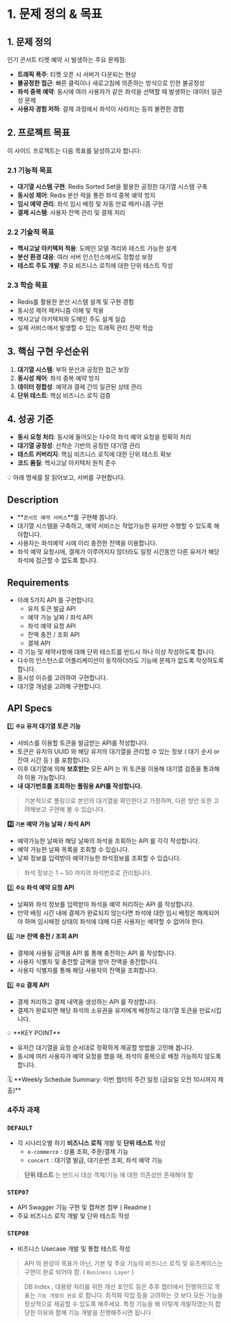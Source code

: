 # 1. 문제 정의 & 목표

## 1. 문제 정의

인기 콘서트 티켓 예약 시 발생하는 주요 문제점:

- **트래픽 폭주**: 티켓 오픈 시 서버가 다운되는 현상
- **불공정한 접근**: 빠른 클릭이나 새로고침에 의존하는 방식으로 인한 불공정성
- **좌석 중복 예약**: 동시에 여러 사용자가 같은 좌석을 선택할 때 발생하는 데이터 일관성 문제
- **사용자 경험 저하**: 결제 과정에서 좌석이 사라지는 등의 불편한 경험

## 2. 프로젝트 목표

이 사이드 프로젝트는 다음 목표를 달성하고자 합니다:

### 2.1 기능적 목표

- **대기열 시스템 구현**: Redis Sorted Set을 활용한 공정한 대기열 시스템 구축
- **동시성 제어**: Redis 분산 락을 통한 좌석 중복 예약 방지
- **임시 예약 관리**: 좌석 임시 배정 및 자동 만료 메커니즘 구현
- **결제 시스템**: 사용자 잔액 관리 및 결제 처리

### 2.2 기술적 목표

- **헥사고날 아키텍처 적용**: 도메인 모델 격리와 테스트 가능한 설계
- **분산 환경 대응**: 여러 서버 인스턴스에서도 정합성 보장
- **테스트 주도 개발**: 주요 비즈니스 로직에 대한 단위 테스트 작성

### 2.3 학습 목표

- Redis를 활용한 분산 시스템 설계 및 구현 경험
- 동시성 제어 메커니즘 이해 및 적용
- 헥사고날 아키텍처와 도메인 주도 설계 실습
- 실제 서비스에서 발생할 수 있는 트래픽 관리 전략 학습

## 3. 핵심 구현 우선순위

1. **대기열 시스템**: 부하 분산과 공정한 접근 보장
2. **동시성 제어**: 좌석 중복 예약 방지
3. **데이터 정합성**: 예약과 결제 간의 일관된 상태 관리
4. **단위 테스트**: 핵심 비즈니스 로직 검증

## 4. 성공 기준

- **동시 요청 처리**: 동시에 들어오는 다수의 좌석 예약 요청을 정확히 처리
- **대기열 공정성**: 선착순 기반의 공정한 대기열 관리
- **테스트 커버리지**: 핵심 비즈니스 로직에 대한 단위 테스트 확보
- **코드 품질**: 헥사고날 아키텍처 원칙 준수

<aside>
💡 아래 명세를 잘 읽어보고, 서버를 구현합니다.

</aside>

## Description

- **`콘서트 예약 서비스`**를 구현해 봅니다.
- 대기열 시스템을 구축하고, 예약 서비스는 작업가능한 유저만 수행할 수 있도록 해야합니다.
- 사용자는 좌석예약 시에 미리 충전한 잔액을 이용합니다.
- 좌석 예약 요청시에, 결제가 이루어지지 않더라도 일정 시간동안 다른 유저가 해당 좌석에 접근할 수 없도록 합니다.

## Requirements

- 아래 5가지 API 를 구현합니다.
    - 유저 토큰 발급 API
    - 예약 가능 날짜 / 좌석 API
    - 좌석 예약 요청 API
    - 잔액 충전 / 조회 API
    - 결제 API
- 각 기능 및 제약사항에 대해 단위 테스트를 반드시 하나 이상 작성하도록 합니다.
- 다수의 인스턴스로 어플리케이션이 동작하더라도 기능에 문제가 없도록 작성하도록 합니다.
- 동시성 이슈를 고려하여 구현합니다.
- 대기열 개념을 고려해 구현합니다.

## API Specs

1️⃣ **`주요` 유저 대기열 토큰 기능**

- 서비스를 이용할 토큰을 발급받는 API를 작성합니다.
- 토큰은 유저의 UUID 와 해당 유저의 대기열을 관리할 수 있는 정보 ( 대기 순서 or 잔여 시간 등 ) 를 포함합니다.
- 이후 대기열에 의해 **보호받는** 모든 API 는 위 토큰을 이용해 대기열 검증을 통과해야 이용 가능합니다.
- **내 대기번호를 조회하는 폴링용 API를 작성합니다.**

> 기본적으로 폴링으로 본인의 대기열을 확인한다고 가정하며, 다른 방안 또한 고려해보고 구현해 볼 수 있습니다.
>

**2️⃣ `기본` 예약 가능 날짜 / 좌석 API**

- 예약가능한 날짜와 해당 날짜의 좌석을 조회하는 API 를 각각 작성합니다.
- 예약 가능한 날짜 목록을 조회할 수 있습니다.
- 날짜 정보를 입력받아 예약가능한 좌석정보를 조회할 수 있습니다.

> 좌석 정보는 1 ~ 50 까지의 좌석번호로 관리됩니다.
>

3️⃣ **`주요` 좌석 예약 요청 API**

- 날짜와 좌석 정보를 입력받아 좌석을 예약 처리하는 API 를 작성합니다.
- 만약 배정 시간 내에 결제가 완료되지 않는다면 좌석에 대한 임시 배정은 해제되어야 하며 임시배정 상태의 좌석에 대해 다른 사용자는 예약할 수 없어야 한다.

4️⃣ **`기본`**  **잔액 충전 / 조회 API**

- 결제에 사용될 금액을 API 를 통해 충전하는 API 를 작성합니다.
- 사용자 식별자 및 충전할 금액을 받아 잔액을 충전합니다.
- 사용자 식별자를 통해 해당 사용자의 잔액을 조회합니다.

5️⃣ **`주요` 결제 API**

- 결제 처리하고 결제 내역을 생성하는 API 를 작성합니다.
- 결제가 완료되면 해당 좌석의 소유권을 유저에게 배정하고 대기열 토큰을 만료시킵니다.

<aside>
💡 **KEY POINT**

</aside>

- 유저간 대기열을 요청 순서대로 정확하게 제공할 방법을 고민해 봅니다.
- 동시에 여러 사용자가 예약 요청을 했을 때, 좌석이 중복으로 배정 가능하지 않도록 합니다.

<aside>
🗓️ **Weekly Schedule Summary: 이번 챕터의 주간 일정 (금요일 오전 10시까지 제출)**

</aside>

### 4주차 과제

### **`DEFAULT`**

- 각 시나리오별 하기 **비즈니스 로직** 개발 및 **단위 테스트** 작성
    - `e-commerce` : 상품 조회, 주문/결제 기능
    - `concert` : 대기열 발급, 대기순번 조회, 좌석 예약 기능

> **단위 테스트** 는 반드시 대상 객체/기능 에 대한 의존성만 존재해야 함
>

### **`STEP07`**

- API Swagger 기능 구현 및 캡쳐본 첨부 ( Readme )
- 주요 비즈니스 로직 개발 및 단위 테스트 작성

### **`STEP08`**

- 비즈니스 Usecase 개발 및 통합 테스트 작성

> API 의 완성이 목표가 아닌, 기본 및 주요 기능의 비즈니스 로직 및 유즈케이스는 구현이 완료 되어야 함. ( `Business Layer` )
>

> DB Index , 대용량 처리를 위한 개선 포인트 등은 추후 챕터에서 진행하므로 목표는 `기능 개발의 완료` 로 합니다. 최적화 작업 등을 고려하는 것 보다 모든 기능을 정상적으로 제공할 수 있도록 해주세요. 특정 기능을 왜 이렇게 개발하였는지 합당한 이유와 함께 기능 개발을 진행해주시면 됩니다.
>
